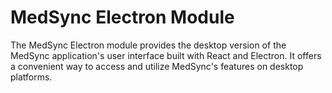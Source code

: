 # MedSync Electron Module

The MedSync Electron module provides the desktop version of the MedSync application's user interface built with React and Electron. It offers a convenient way to access and utilize MedSync's features on desktop platforms.
